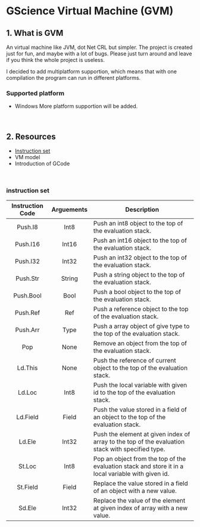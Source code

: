 # GScience Virtual Machine (GVM)
## 1. What is GVM
An virtual machine like JVM, dot Net CRL but simpler. The project is created just for fun, and maybe with a lot of bugs. Please just turn around and leave if you think the whole project is useless.

I decided to add multiplatform supportion, which means that with one compilation the program can run in different platforms.
### Supported platform
- Windows
More platform supportion will be added.
<br/>

## 2. Resources
- <a href="#instruction-set">Instruction set</a>
- VM model
- Introduction of GCode
<br/>

### instruction set
|Instruction Code|Arguements|Description|
| ------------ | ------------ | ------------ |
|<center>Push.I8</center>	|<center>Int8</center>	|Push an int8 object to the top of the evaluation stack.|
|<center>Push.I16</center>	|<center>Int16</center>	|Push an int16 object to the top of the evaluation stack.|
|<center>Push.I32</center>	|<center>Int32</center>	|Push an int32 object to the top of the evaluation stack.|
|<center>Push.Str</center>	|<center>String</center>|Push a string object to the top of the evaluation stack.|
|<center>Push.Bool</center>	|<center>Bool</center>	|Push a bool object to the top of the evaluation stack.|
|<center>Push.Ref</center>	|<center>Ref</center>	|Push a reference object to the top of the evaluation stack.|
|<center>Push.Arr</center>	|<center>Type</center>	|Push a array object of give type to the top of the evaluation stack.|
|<center>Pop</center>		|<center>None</center>	|Remove an object from the top of the evaluation stack.|
|<center>Ld.This</center>	|<center>None</center>	|Push the reference of current object to the top of the evaluation stack.|
|<center>Ld.Loc</center>	|<center>Int8</center>	|Push the local variable with given id to the top of the evaluation stack.|
|<center>Ld.Field</center>	|<center>Field</center>	|Push the value stored in a field of an object to the top of the evaluation stack.|
|<center>Ld.Ele</center>	|<center>Int32</center>	|Push the element at given index of array to the top of the evaluation stack with specified type.|
|<center>St.Loc</center>	|<center>Int8</center>	|Pop an object from the top of the evaluation stack and store it in a local variable with given id.|
|<center>St.Field</center>	|<center>Field</center>	|Replace the value stored in a field of an object with a new value.|
|<center>Sd.Ele</center>	|<center>Int32</center>	|Replace the value of the element at given index of array with a new value.|
